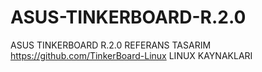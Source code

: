 # ASUS-TINKERBOARD-R.2.0
ASUS TINKERBOARD R.2.0 REFERANS TASARIM 
https://github.com/TinkerBoard-Linux
LINUX KAYNAKLARI

